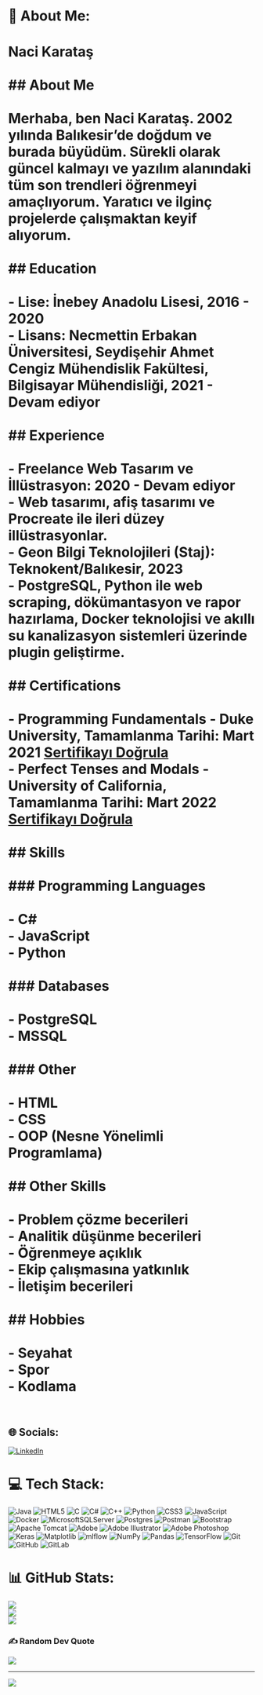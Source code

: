 # 💫 About Me:
# Naci Karataş<br><br>## About Me<br><br>Merhaba, ben Naci Karataş. 2002 yılında Balıkesir’de doğdum ve burada büyüdüm. Sürekli olarak güncel kalmayı ve yazılım alanındaki tüm son trendleri öğrenmeyi amaçlıyorum. Yaratıcı ve ilginç projelerde çalışmaktan keyif alıyorum.<br><br>## Education<br><br>- **Lise:** İnebey Anadolu Lisesi, 2016 - 2020<br>- **Lisans:** Necmettin Erbakan Üniversitesi, Seydişehir Ahmet Cengiz Mühendislik Fakültesi, Bilgisayar Mühendisliği, 2021 - Devam ediyor<br><br>## Experience<br><br>- **Freelance Web Tasarım ve İllüstrasyon:** 2020 - Devam ediyor<br>  - Web tasarımı, afiş tasarımı ve Procreate ile ileri düzey illüstrasyonlar.<br>- **Geon Bilgi Teknolojileri (Staj):** Teknokent/Balıkesir, 2023<br>  - PostgreSQL, Python ile web scraping, dökümantasyon ve rapor hazırlama, Docker teknolojisi ve akıllı su kanalizasyon sistemleri üzerinde plugin geliştirme.<br><br>## Certifications<br><br>- **Programming Fundamentals** - Duke University, Tamamlanma Tarihi: Mart 2021 [Sertifikayı Doğrula](https://www.coursera.org/account/accomplishments/certificate/Z77X7YXPKNTZ)<br>- **Perfect Tenses and Modals** - University of California, Tamamlanma Tarihi: Mart 2022 [Sertifikayı Doğrula](https://www.coursera.org/account/accomplishments/certificate/TA6JRJS4QR8N)<br><br>## Skills<br><br>### Programming Languages<br><br>- C#<br>- JavaScript<br>- Python<br><br>### Databases<br><br>- PostgreSQL<br>- MSSQL<br><br>### Other<br><br>- HTML<br>- CSS<br>- OOP (Nesne Yönelimli Programlama)<br><br>## Other Skills<br><br>- Problem çözme becerileri<br>- Analitik düşünme becerileri<br>- Öğrenmeye açıklık<br>- Ekip çalışmasına yatkınlık<br>- İletişim becerileri<br><br>## Hobbies<br><br>- Seyahat<br>- Spor<br>- Kodlama<br><br>


## 🌐 Socials:
[![LinkedIn](https://img.shields.io/badge/LinkedIn-%230077B5.svg?logo=linkedin&logoColor=white)](https://linkedin.com/in/https://www.linkedin.com/in/naci-karataş/) 

# 💻 Tech Stack:
![Java](https://img.shields.io/badge/java-%23ED8B00.svg?style=for-the-badge&logo=openjdk&logoColor=white) ![HTML5](https://img.shields.io/badge/html5-%23E34F26.svg?style=for-the-badge&logo=html5&logoColor=white) ![C](https://img.shields.io/badge/c-%2300599C.svg?style=for-the-badge&logo=c&logoColor=white) ![C#](https://img.shields.io/badge/c%23-%23239120.svg?style=for-the-badge&logo=csharp&logoColor=white) ![C++](https://img.shields.io/badge/c++-%2300599C.svg?style=for-the-badge&logo=c%2B%2B&logoColor=white) ![Python](https://img.shields.io/badge/python-3670A0?style=for-the-badge&logo=python&logoColor=ffdd54) ![CSS3](https://img.shields.io/badge/css3-%231572B6.svg?style=for-the-badge&logo=css3&logoColor=white) ![JavaScript](https://img.shields.io/badge/javascript-%23323330.svg?style=for-the-badge&logo=javascript&logoColor=%23F7DF1E) ![Docker](https://img.shields.io/badge/docker-%230db7ed.svg?style=for-the-badge&logo=docker&logoColor=white) ![MicrosoftSQLServer](https://img.shields.io/badge/Microsoft%20SQL%20Server-CC2927?style=for-the-badge&logo=microsoft%20sql%20server&logoColor=white) ![Postgres](https://img.shields.io/badge/postgres-%23316192.svg?style=for-the-badge&logo=postgresql&logoColor=white) ![Postman](https://img.shields.io/badge/Postman-FF6C37?style=for-the-badge&logo=postman&logoColor=white) ![Bootstrap](https://img.shields.io/badge/bootstrap-%238511FA.svg?style=for-the-badge&logo=bootstrap&logoColor=white) ![Apache Tomcat](https://img.shields.io/badge/apache%20tomcat-%23F8DC75.svg?style=for-the-badge&logo=apache-tomcat&logoColor=black) ![Adobe](https://img.shields.io/badge/adobe-%23FF0000.svg?style=for-the-badge&logo=adobe&logoColor=white) ![Adobe Illustrator](https://img.shields.io/badge/adobe%20illustrator-%23FF9A00.svg?style=for-the-badge&logo=adobe%20illustrator&logoColor=white) ![Adobe Photoshop](https://img.shields.io/badge/adobe%20photoshop-%2331A8FF.svg?style=for-the-badge&logo=adobe%20photoshop&logoColor=white) ![Keras](https://img.shields.io/badge/Keras-%23D00000.svg?style=for-the-badge&logo=Keras&logoColor=white) ![Matplotlib](https://img.shields.io/badge/Matplotlib-%23ffffff.svg?style=for-the-badge&logo=Matplotlib&logoColor=black) ![mlflow](https://img.shields.io/badge/mlflow-%23d9ead3.svg?style=for-the-badge&logo=numpy&logoColor=blue) ![NumPy](https://img.shields.io/badge/numpy-%23013243.svg?style=for-the-badge&logo=numpy&logoColor=white) ![Pandas](https://img.shields.io/badge/pandas-%23150458.svg?style=for-the-badge&logo=pandas&logoColor=white) ![TensorFlow](https://img.shields.io/badge/TensorFlow-%23FF6F00.svg?style=for-the-badge&logo=TensorFlow&logoColor=white) ![Git](https://img.shields.io/badge/git-%23F05033.svg?style=for-the-badge&logo=git&logoColor=white) ![GitHub](https://img.shields.io/badge/github-%23121011.svg?style=for-the-badge&logo=github&logoColor=white) ![GitLab](https://img.shields.io/badge/gitlab-%23181717.svg?style=for-the-badge&logo=gitlab&logoColor=white)
# 📊 GitHub Stats:
![](https://github-readme-stats.vercel.app/api?username=nacikaratas&theme=dark&hide_border=false&include_all_commits=true&count_private=true)<br/>
![](https://github-readme-streak-stats.herokuapp.com/?user=nacikaratas&theme=dark&hide_border=false)<br/>
![](https://github-readme-stats.vercel.app/api/top-langs/?username=nacikaratas&theme=dark&hide_border=false&include_all_commits=true&count_private=true&layout=compact)

### ✍️ Random Dev Quote
![](https://quotes-github-readme.vercel.app/api?type=vetical&theme=dark)

---
[![](https://visitcount.itsvg.in/api?id=nacikaratas&icon=0&color=12)](https://visitcount.itsvg.in)

<!-- Proudly created with GPRM ( https://gprm.itsvg.in ) -->
